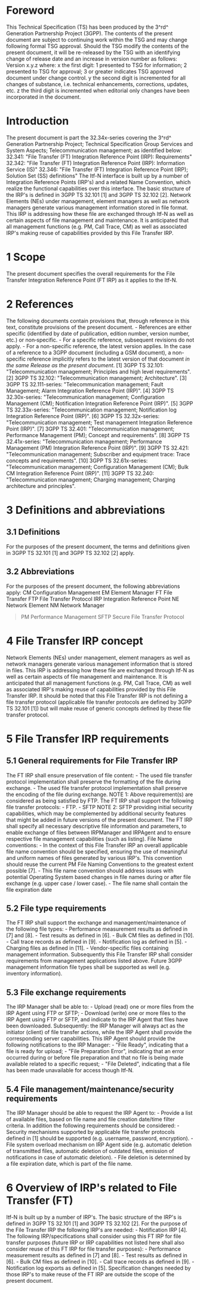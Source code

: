 # Foreword
This Technical Specification (TS) has been produced by the 3^rd^ Generation
Partnership Project (3GPP).
The contents of the present document are subject to continuing work within the
TSG and may change following formal TSG approval. Should the TSG modify the
contents of the present document, it will be re-released by the TSG with an
identifying change of release date and an increase in version number as
follows:
Version x.y.z
where:
x the first digit:
1 presented to TSG for information;
2 presented to TSG for approval;
3 or greater indicates TSG approved document under change control.
y the second digit is incremented for all changes of substance, i.e. technical
enhancements, corrections, updates, etc.
z the third digit is incremented when editorial only changes have been
incorporated in the document.
# Introduction
The present document is part the 32.34x-series covering the 3^rd^ Generation
Partnership Project; Technical Specification Group Services and System
Aspects; Telecommunication management; as identified below:
32.341: \"File Transfer (FT) Integration Reference Point (IRP): Requirements\"
32.342: \"File Transfer (FT) Integration Reference Point (IRP): Information
Service (IS)\"
32.346: \"File Transfer (FT) Integration Reference Point (IRP); Solution Set
(SS) definitions\"
The Itf-N interface is built up by a number of Integration Reference Points
(IRP\'s) and a related Name Convention, which realize the functional
capabilities over this interface. The basic structure of the IRP\'s is defined
in 3GPP TS 32.101 [1] and 3GPP TS 32.102 [2].
Network Elements (NEs) under management, element managers as well as network
managers generate various management information stored in file format. This
IRP is addressing how these file are exchanged through Itf-N as well as
certain aspects of file management and maintenance. It is anticipated that all
management functions (e.g. PM, Call Trace, CM) as well as associated IRP\'s
making reuse of capabilities provided by this File Transfer IRP.
# 1 Scope
The present document specifies the overall requirements for the File Transfer
Integration Reference Point (FT IRP) as it applies to the Itf-N.
# 2 References
The following documents contain provisions that, through reference in this
text, constitute provisions of the present document.
\- References are either specific (identified by date of publication, edition
number, version number, etc.) or non‑specific.
\- For a specific reference, subsequent revisions do not apply.
\- For a non-specific reference, the latest version applies. In the case of a
reference to a 3GPP document (including a GSM document), a non-specific
reference implicitly refers to the latest version of that document _in the
same Release as the present document_.
[1] 3GPP TS 32.101: \"Telecommunication management; Principles and high level
requirements\".
[2] 3GPP TS 32.102: \"Telecommunication management; Architecture\".
[3] 3GPP TS 32.111-series: \"Telecommunication management; Fault Management;
Alarm Integration Reference Point (IRP)\".
[4] 3GPP TS 32.30x-series: \"Telecommunication management; Configuration
Management (CM); Notification Integration Reference Point (IRP)\".
[5] 3GPP TS 32.33x-series: \"Telecommunication management; Notification log
Integration Reference Point (IRP)\".
[6] 3GPP TS 32.32x-series: \"Telecommunication management; Test management
Integration Reference Point (IRP)\".
[7] 3GPP TS 32.401: \"Telecommunication management; Performance Management
(PM); Concept and requirements\".
[8] 3GPP TS 32.41x-series: \"Telecommunication management; Performance
Management (PM) Integration Reference Point (IRP)\".
[9] 3GPP TS 32.421: \"Telecommunication management; Subscriber and equipment
trace: Trace concepts and requirements\".
[10] 3GPP TS 32.61x-series: \"Telecommunication management; Configuration
Management (CM); Bulk CM Integration Reference Point (IRP)\".
[11] 3GPP TS 32.240: \"Telecommunication management; Charging management;
Charging architecture and principles\".
# 3 Definitions and abbreviations
## 3.1 Definitions
For the purposes of the present document, the terms and definitions given in
3GPP TS 32.101 [1] and 3GPP TS 32.102 [2] apply.
## 3.2 Abbreviations
For the purposes of the present document, the following abbreviations apply:
CM Configuration Management
EM Element Manager
FT File Transfer
FTP File Transfer Protocol
IRP Integration Reference Point
NE Network Element
NM Network Manager
> PM Performance Management
SFTP Secure File Transfer Protocol
# 4 File Transfer IRP concept
Network Elements (NEs) under management, element managers as well as network
managers generate various management information that is stored in files. This
IRP is addressing how these file are exchanged through Itf-N as well as
certain aspects of file management and maintenance. It is anticipated that all
management functions (e.g. PM, Call Trace, CM) as well as associated IRP\'s
making reuse of capabilities provided by this File Transfer IRP.
It should be noted that this File Transfer IRP is not defining a file transfer
protocol (applicable file transfer protocols are defined by 3GPP TS 32.101
[1]) but will make reuse of generic concepts defined by these file transfer
protocol.
# 5 File Transfer IRP requirements
## 5.1 General requirements for File Transfer IRP
The FT IRP shall ensure preservation of file content:
\- The used file transfer protocol implementation shall preserve the
formatting of the file during exchange.
\- The used file transfer protocol implementation shall preserve the encoding
of the file during exchange.
NOTE 1: Above requirement(s) are considered as being satisfied by FTP.
The FT IRP shall support the following file transfer protocols:
\- FTP.
\- SFTP
NOTE 2: SFTP providing initial security capabilities, which may be
complemented by additional security features that might be added in future
versions of the present document.
The FT IRP shall specify all necessary descriptive file information and
parameters, to enable exchange of files between IRPManager and IRPAgent and to
ensure respective file management capabilities (such as listing).
File Name conventions:
\- In the context of this File Transfer IRP an overall applicable file name
convention should be specified, ensuring the use of meaningful and uniform
names of files generated by various IRP\'s. This convention should reuse the
current PM File Naming Conventions to the greatest extent possible [7].
\- This file name convention should address issues with potential Operating
System based changes in file names during or after file exchange (e.g. upper
case / lower case).
\- The file name shall contain the file expiration date
## 5.2 File type requirements
The FT IRP shall support the exchange and management/maintenance of the
following file types:
\- Performance measurement results as defined in [7] and [8].
\- Test results as defined in [6].
\- Bulk CM files as defined in [10].
\- Call trace records as defined in [9].
\- Notification log as defined in [5].
\- Charging files as defined in [11].
\- Vendor-specific files containing management information.
Subsequently this File Transfer IRP shall consider requirements from
management applications listed above.
Future 3GPP management information file types shall be supported as well (e.g.
inventory information).
## 5.3 File exchange requirements
The IRP Manager shall be able to:
\- Upload (read) one or more files from the IRP Agent using FTP or SFTP;
\- Download (write) one or more files to the IRP Agent using FTP or SFTP, and
indicate to the IRP Agent that files have been downloaded.
Subsequently: the IRP Manager will always act as the initiator (client) of
file transfer actions, while the IRP Agent shall provide the corresponding
server capabilities.
This IRP Agent should provide the following notifications to the IRP Manager:
\- \"File Ready\", indicating that a file is ready for upload;
\- \"File Preparation Error\", indicating that an error occurred during or
before file preparation and that no file is being made available related to a
specific request;
\- "File Deleted", indicating that a file has been made unavailable for access
though Itf-N.
## 5.4 File management/maintenance/security requirements
The IRP Manager should be able to request the IRP Agent to:
\- Provide a list of available files, based on file name and file creation
date/time filter criteria.
In addition the following requirements should be considered:
\- Security mechanisms supported by applicable file transfer protocols defined
in [1] should be supported (e.g. username, password, encryption).
\- File system overload mechanism on IRP Agent side (e.g. automatic deletion
of transmitted files, automatic deletion of outdated files, emission of
notifications in case of automatic deletion).
\- File deletion is determined by a file expiration date, which is part of the
file name.
# 6 Overview of IRP\'s related to File Transfer (FT)
Itf-N is built up by a number of IRP\'s. The basic structure of the IRP\'s is
defined in 3GPP TS 32.101 [1] and 3GPP TS 32.102 [2].
For the purpose of the File Transfer IRP the following IRP\'s are needed:
\- Notification IRP [4].
The following IRP/specifications shall consider using this FT IRP for file
transfer purposes (future IRP or IRP capabilities not listed here shall also
consider reuse of this FT IRP for file transfer purposes):
\- Performance measurement results as defined in [7] and [8].
\- Test results as defined in [6].
\- Bulk CM files as defined in [10].
\- Call trace records as defined in [9].
\- Notification log exports as defined in [5].
Specification changes needed by those IRP\'s to make reuse of the FT IRP are
outside the scope of the present document.
#